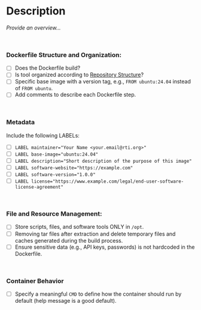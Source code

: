 # Description
_Provide an overview..._

<br>


### Dockerfile Structure and Organization:
- [ ] Does the Dockerfile build?
- [ ] Is tool organized according to [Repository Structure](https://github.com/RTIInternational/biocloud_docker_tools/blob/master/README.md#repository-structure)? 
- [ ] Specific base image with a version tag, e.g., `FROM ubuntu:24.04` instead of `FROM ubuntu`.
- [ ] Add comments to describe each Dockerfile step.

<br>

### Metadata
Include the following LABELs:
- [ ] `LABEL maintainer="Your Name <your.email@rti.org>"`
- [ ] `LABEL base-image="ubuntu:24.04"`
- [ ] `LABEL description="Short description of the purpose of this image"`
- [ ] `LABEL software-website="https://example.com"`
- [ ] `LABEL software-version="1.0.0"`
- [ ] `LABEL license="https://www.example.com/legal/end-user-software-license-agreement"`

<br>

### File and Resource Management:
- [ ] Store scripts, files, and software tools ONLY in `/opt`. 
- [ ] Removing tar files after extraction and delete temporary files and caches generated during the build process.
- [ ] Ensure sensitive data (e.g., API keys, passwords) is not hardcoded in the Dockerfile.

<br>

### Container Behavior 
- [ ] Specify a meaningful `CMD` to define how the container should run by default (help message is a good default).
